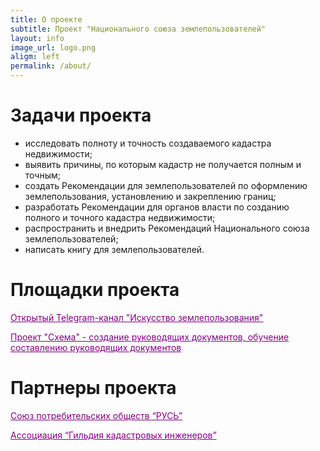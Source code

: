 ```yaml
---
title: О проекте
subtitle: Проект "Национального союза землепользователей"
layout: info  
image_url: logo.png
aligm: left
permalink: /about/
---
```

# Задачи проекта

- исследовать полноту и точность создаваемого кадастра недвижимости;
- выявить причины, по которым кадастр не получается полным и точным;
- создать Рекомендации для землепользователей по оформлению землепользования, установлению и закреплению границ; 
- разработать Рекомендации для органов власти по созданию полного и точного кадастра недвижимости;
- распространить и внедрить Рекомендаций Национального союза землепользователей;
- написать книгу для землепользователей.

# Площадки проекта

<a href="https://t.me/land_use_art/" target="_blank" style="color: purple;">Открытый Telegram-канал "Искусство землепользования"</a>

<a href="https://t.me/+RDilw91lQY0yMzgy" target="_blank" style="color: purple;">Проект "Схема" - создание руководящих документов, обучение составлению руководящих документов</a>

# Партнеры проекта

<a href="https://xn----mtbukben7em.xn--p1ai/" target="_blank" style="color: purple;">Союз потребительских обществ “РУСЬ”</a>

<a href="https://kadastrsro.ru/" target="_blank" style="color: purple;">Ассоциация “Гильдия кадастровых инженеров”</a>